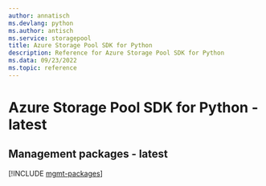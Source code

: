 ```yaml
---
author: annatisch
ms.devlang: python
ms.author: antisch
ms.service: storagepool
title: Azure Storage Pool SDK for Python
description: Reference for Azure Storage Pool SDK for Python
ms.data: 09/23/2022
ms.topic: reference
---
```

# Azure Storage Pool SDK for Python - latest

## Management packages - latest
[!INCLUDE [mgmt-packages](storage-pool-mgmt-index.md)]